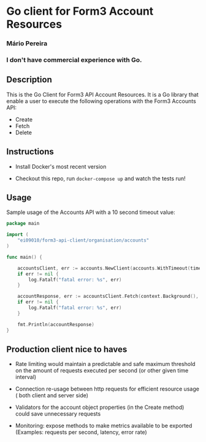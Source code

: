 # Go client for Form3 Account Resources

### Mário Pereira
### I don't have commercial experience with Go.

## Description

This is the Go Client for Form3 API Account Resources. It is a Go library that enable a user to execute the following operations with the Form3 Accounts API:

- Create
- Fetch
- Delete

## Instructions

 - Install Docker's most recent version

 - Checkout this repo, run `docker-compose up` and watch the tests run!

## Usage

Sample usage of the Accounts API with a 10 second timeout value:

```go
package main

import (
	"ei09010/form3-api-client/organisation/accounts"
)

func main() {

	accountsClient, err := accounts.NewClient(accounts.WithTimeout(time.Duration(10 * time.Second)))
	if err != nil {
		log.Fatalf("fatal error: %s", err)
	}

	accountResponse, err := accountsClient.Fetch(context.Background(), uuid.MustParse("ad27e265-9605-4b4b-a0e5-3003ea9cc4dc"))
	if err != nil {
		log.Fatalf("fatal error: %s", err)
	}

	fmt.Println(accountResponse)
}
```

## Production client nice to haves

- Rate limiting would maintain a predictable and safe maximum threshold on the amount of requests executed per second (or other given time interval)

- Connection re-usage between http requests for efficient resource usage ( both client and server side)

- Validators for the account object properties (in the Create method) could save unnecessary requests

- Monitoring: expose methods to make metrics available to be exported (Examples: requests per second, latency, error rate) 